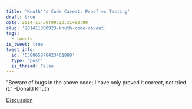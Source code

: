 ```yaml
---
title: 'Knuth''s Code Caveat: Proof vs Testing'
draft: true
date: 2014-11-30T09:23:31+00:00
slug: '201411300923-knuth-code-caveat'
tags:
  - tweets
is_tweet: true
tweet_info:
  id: '538865878423461888'
  type: 'post'
  is_thread: False
---
```




"Beware of bugs in the above code; I have only proved it correct, not tried it." -Donald Knuth

[Discussion](https://x.com/sytelus/status/538865878423461888)

